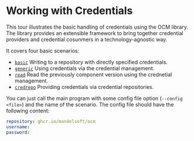 # Working with Credentials

This tour illustrates the basic handling of credentials
using the OCM library. The library provides
an extensible framework to bring together credential providers
and credential cosunmers in a technology-agnostic way.

It covers four basic scenarios:
- [`basic`](01-using-credentials.go) Writing to a repository with directly specified credentials.
- [`generic`](02-basic-credential-management.go) Using credentials via the credential management.
- [`read`](02-basic-credential-management.go) Read the previously component version using the crednetial management.
- [`credrepo`](03-credential-repositories.go) Providing credentials via credential repositories.

You can just call the main program with some config file option (`--config <file>`) and the name of the scenario.
The config file should have the following content:

```yaml
repository: ghcr.io/mandelsoft/ocm
username:
password:
```